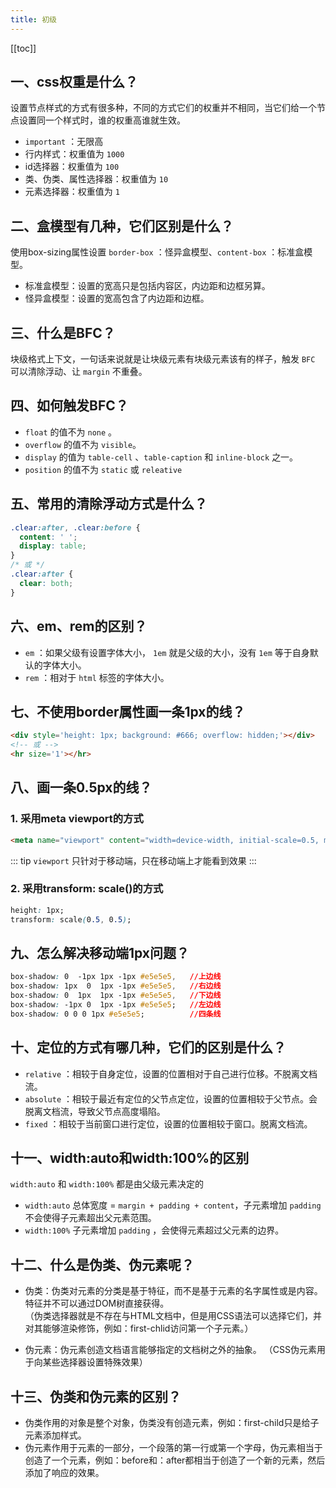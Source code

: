 ```yaml
---
title: 初级
---
```

[[toc]]
## 一、css权重是什么？

设置节点样式的方式有很多种，不同的方式它们的权重并不相同，当它们给一个节点设置同一个样式时，谁的权重高谁就生效。
- `important` ：无限高
- 行内样式：权重值为 `1000`
- id选择器：权重值为 `100`
- 类、伪类、属性选择器：权重值为 `10`
- 元素选择器：权重值为 `1`

## 二、盒模型有几种，它们区别是什么？

使用box-sizing属性设置 `border-box` ：怪异盒模型、`content-box` ：标准盒模型。
- 标准盒模型：设置的宽高只是包括内容区，内边距和边框另算。
- 怪异盒模型：设置的宽高包含了内边距和边框。  

## 三、什么是BFC？

块级格式上下文，一句话来说就是让块级元素有块级元素该有的样子，触发 `BFC` 可以清除浮动、让 `margin` 不重叠。

## 四、如何触发BFC？

- `float` 的值不为 `none` 。
- `overflow` 的值不为 `visible`。
- `display` 的值为 `table-cell` 、`table-caption` 和 `inline-block` 之一。
- `position` 的值不为 `static` 或 `releative`

## 五、常用的清除浮动方式是什么？

```css
.clear:after, .clear:before {
  content: ' ';
  display: table;
}
/* 或 */
.clear:after {
  clear: both;
}
```

## 六、em、rem的区别？

- `em` ：如果父级有设置字体大小， `1em` 就是父级的大小，没有 `1em` 等于自身默认的字体大小。
- `rem` ：相对于 `html` 标签的字体大小。

## 七、不使用border属性画一条1px的线？

```html
<div style='height: 1px; background: #666; overflow: hidden;'></div>
<!-- 或 -->
<hr size='1'></hr>
```
## 八、画一条0.5px的线？

### 1. 采用meta viewport的方式
```html
<meta name="viewport" content="width=device-width, initial-scale=0.5, minimum-scale=0.5, maximum-scale=0.5"/>
```
::: tip
`viewport` 只针对于移动端，只在移动端上才能看到效果
:::
### 2. 采用transform: scale()的方式

```css
height: 1px;
transform: scale(0.5, 0.5);
```

## 九、怎么解决移动端1px问题？

```css
box-shadow: 0  -1px 1px -1px #e5e5e5,   //上边线
box-shadow: 1px  0  1px -1px #e5e5e5,   //右边线
box-shadow: 0  1px  1px -1px #e5e5e5,   //下边线
box-shadow: -1px 0  1px -1px #e5e5e5;   //左边线
box-shadow: 0 0 0 1px #e5e5e5;          //四条线
```
## 十、定位的方式有哪几种，它们的区别是什么？

- `relative` ：相较于自身定位，设置的位置相对于自己进行位移。不脱离文档流。
- `absolute` ：相较于最近有定位的父节点定位，设置的位置相较于父节点。会脱离文档流，导致父节点高度塌陷。
- `fixed` ：相较于当前窗口进行定位，设置的位置相较于窗口。脱离文档流。

## 十一、width:auto和width:100%的区别

`width:auto` 和 `width:100%` 都是由父级元素决定的
- `width:auto`
总体宽度 = `margin + padding + content`，子元素增加 `padding` 不会使得子元素超出父元素范围。
- `width:100%`
子元素增加 `padding` ，会使得元素超过父元素的边界。

## 十二、什么是伪类、伪元素呢？
- 伪类：伪类对元素的分类是基于特征，而不是基于元素的名字属性或是内容。特征并不可以通过DOM树直接获得。  
（伪类选择器就是不存在与HTML文档中，但是用CSS语法可以选择它们，并对其能够渲染修饰，例如：first-chlid访问第一个子元素。）

- 伪元素：伪元素创造文档语言能够指定的文档树之外的抽象。
（CSS伪元素用于向某些选择器设置特殊效果）

## 十三、伪类和伪元素的区别？
- 伪类作用的对象是整个对象，伪类没有创造元素，例如：first-child只是给子元素添加样式。
- 伪元素作用于元素的一部分，一个段落的第一行或第一个字母，伪元素相当于创造了一个元素，例如：before和：after都相当于创造了一个新的元素，然后添加了响应的效果。
